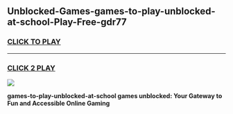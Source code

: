 
## Unblocked-Games-games-to-play-unblocked-at-school-Play-Free-gdr77
<h3>
<a href="https://premium76.site?title=games-to-play-unblocked-at-school&ref=19M">CLICK TO PLAY</a></h3>
<hr>

<h3>
<a href="https://premium76.site?title=games-to-play-unblocked-at-school&ref=19M">CLICK 2 PLAY</a>
  
</h3>

<a href="https://premium76.site?title=games-to-play-unblocked-at-school&ref=19M"><img src="https://clearcache.store/games.png"></a>


**games-to-play-unblocked-at-school games unblocked: Your Gateway to Fun and Accessible Online Gaming**

